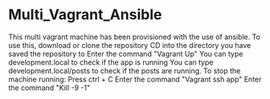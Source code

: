 # Multi_Vagrant_Ansible
This multi vagrant machine has been provisioned with the use of ansible.
To use this, download or clone the repository
CD into the directory you have saved the repository to
Enter the command "Vagrant Up"
You can type development.local to check if the app is running
You can type development.local/posts to check if the posts are running.
To stop the machine running:
Press ctrl + C
Enter the command "Vagrant ssh app"
Enter the command "Kill -9 -1"
